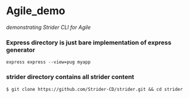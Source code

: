 # Agile_demo
*demonstrating Strider CLI for Agile*

### Express directory is just bare implementation of express generator

 ```
 express express --view=pug myapp
 ```

### strider directory contains all strider content

 ```
 $ git clone https://github.com/Strider-CD/strider.git && cd strider
 
 ```